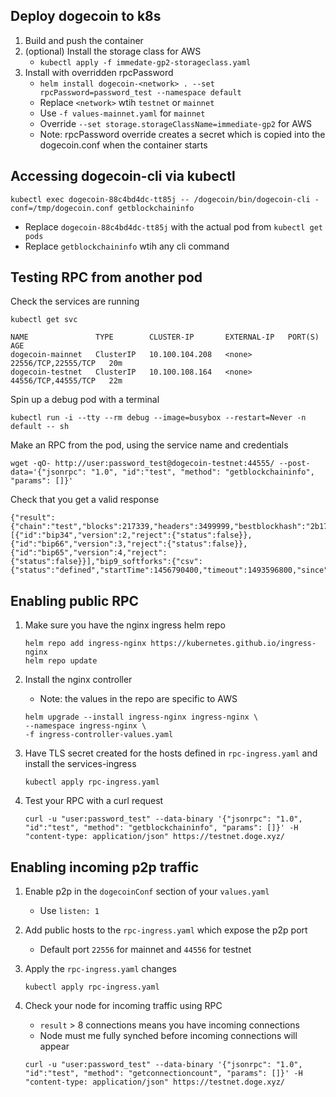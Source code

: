 ## Deploy dogecoin to k8s

1. Build and push the container
2. (optional) Install the storage class for AWS
   - `kubectl apply -f immedate-gp2-storageclass.yaml`
3. Install with overridden rpcPassword
   - `helm install dogecoin-<network> . --set rpcPassword=password_test --namespace default`
   - Replace `<network>` wtih `testnet` or `mainnet`
   - Use `-f values-mainnet.yaml` for `mainnet`
   - Override `--set storage.storageClassName=immediate-gp2` for AWS
   - Note: rpcPassword override creates a secret which is copied into the dogecoin.conf when the container starts

## Accessing dogecoin-cli via kubectl

```
kubectl exec dogecoin-88c4bd4dc-tt85j -- /dogecoin/bin/dogecoin-cli -conf=/tmp/dogecoin.conf getblockchaininfo
```

- Replace `dogecoin-88c4bd4dc-tt85j` with the actual pod from `kubectl get pods`
- Replace `getblockchaininfo` wtih any cli command

## Testing RPC from another pod

Check the services are running

```
kubectl get svc
```

```
NAME               TYPE        CLUSTER-IP       EXTERNAL-IP   PORT(S)               AGE
dogecoin-mainnet   ClusterIP   10.100.104.208   <none>        22556/TCP,22555/TCP   20m
dogecoin-testnet   ClusterIP   10.100.108.164   <none>        44556/TCP,44555/TCP   22m
```

Spin up a debug pod with a terminal

```
kubectl run -i --tty --rm debug --image=busybox --restart=Never -n default -- sh
```

Make an RPC from the pod, using the service name and credentials

```
wget -qO- http://user:password_test@dogecoin-testnet:44555/ --post-data='{"jsonrpc": "1.0", "id":"test", "method": "getblockchaininfo", "params": []}'
```

Check that you get a valid response

```
{"result":{"chain":"test","blocks":217339,"headers":3499999,"bestblockhash":"2b175628405541cb5ba1f0329ff73985eab84e5bb94aaeed5b4dded130431434","difficulty":0.0002764590388906048,"mediantime":1412894572,"verificationprogress":0.04991828136432626,"initialblockdownload":true,"chainwork":"000000000000000000000000000000000000000000000000000000e216d503b2","size_on_disk":216713255,"pruned":false,"softforks":[{"id":"bip34","version":2,"reject":{"status":false}},{"id":"bip66","version":3,"reject":{"status":false}},{"id":"bip65","version":4,"reject":{"status":false}}],"bip9_softforks":{"csv":{"status":"defined","startTime":1456790400,"timeout":1493596800,"since":0}},"warnings":""},"error":null,"id":"test"}
```

## Enabling public RPC

1. Make sure you have the nginx ingress helm repo

   ```
   helm repo add ingress-nginx https://kubernetes.github.io/ingress-nginx
   helm repo update
   ```

2. Install the nginx controller

   - Note: the values in the repo are specific to AWS

   ```
   helm upgrade --install ingress-nginx ingress-nginx \
   --namespace ingress-nginx \
   -f ingress-controller-values.yaml
   ```

3. Have TLS secret created for the hosts defined in `rpc-ingress.yaml` and install the services-ingress

   ```
   kubectl apply rpc-ingress.yaml
   ```

4. Test your RPC with a curl request

   ```
   curl -u "user:password_test" --data-binary '{"jsonrpc": "1.0", "id":"test", "method": "getblockchaininfo", "params": []}' -H "content-type: application/json" https://testnet.doge.xyz/
   ```

## Enabling incoming p2p traffic

1. Enable p2p in the `dogecoinConf` section of your `values.yaml`

   - Use `listen: 1`

2. Add public hosts to the `rpc-ingress.yaml` which expose the p2p port

   - Default port `22556` for mainnet and `44556` for testnet

3. Apply the `rpc-ingress.yaml` changes

   ```
   kubectl apply rpc-ingress.yaml
   ```

4. Check your node for incoming traffic using RPC

   - `result` > 8 connections means you have incoming connections
   - Node must me fully synched before incoming connections will appear

   ```
   curl -u "user:password_test" --data-binary '{"jsonrpc": "1.0", "id":"test", "method": "getconnectioncount", "params": []}' -H "content-type: application/json" https://testnet.doge.xyz/
   ```

